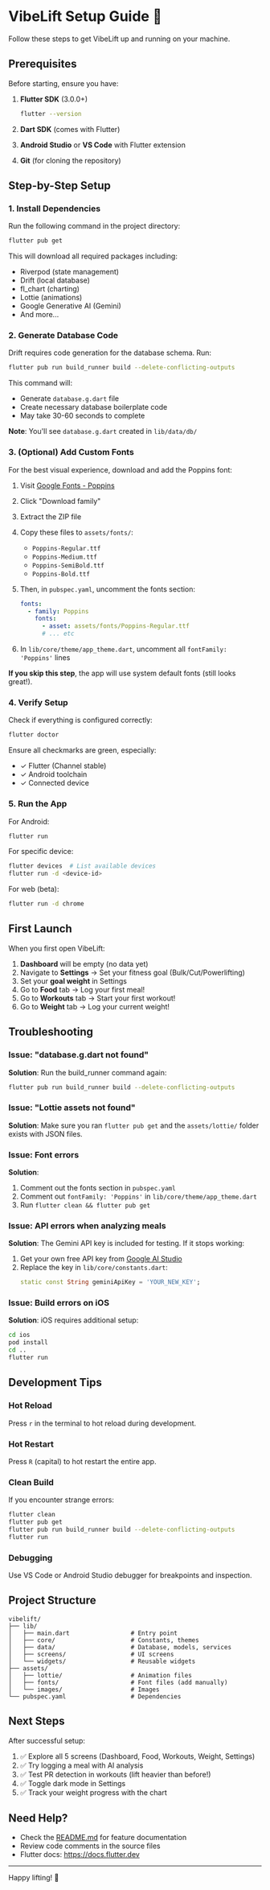 # VibeLift Setup Guide 🚀

Follow these steps to get VibeLift up and running on your machine.

## Prerequisites

Before starting, ensure you have:

1. **Flutter SDK** (3.0.0+)
   ```bash
   flutter --version
   ```

2. **Dart SDK** (comes with Flutter)

3. **Android Studio** or **VS Code** with Flutter extension

4. **Git** (for cloning the repository)

## Step-by-Step Setup

### 1. Install Dependencies

Run the following command in the project directory:

```bash
flutter pub get
```

This will download all required packages including:
- Riverpod (state management)
- Drift (local database)
- fl_chart (charting)
- Lottie (animations)
- Google Generative AI (Gemini)
- And more...

### 2. Generate Database Code

Drift requires code generation for the database schema. Run:

```bash
flutter pub run build_runner build --delete-conflicting-outputs
```

This command will:
- Generate `database.g.dart` file
- Create necessary database boilerplate code
- May take 30-60 seconds to complete

**Note**: You'll see `database.g.dart` created in `lib/data/db/`

### 3. (Optional) Add Custom Fonts

For the best visual experience, download and add the Poppins font:

1. Visit [Google Fonts - Poppins](https://fonts.google.com/specimen/Poppins)
2. Click "Download family"
3. Extract the ZIP file
4. Copy these files to `assets/fonts/`:
   - `Poppins-Regular.ttf`
   - `Poppins-Medium.ttf`
   - `Poppins-SemiBold.ttf`
   - `Poppins-Bold.ttf`

5. Then, in `pubspec.yaml`, uncomment the fonts section:
   ```yaml
   fonts:
     - family: Poppins
       fonts:
         - asset: assets/fonts/Poppins-Regular.ttf
         # ... etc
   ```

6. In `lib/core/theme/app_theme.dart`, uncomment all `fontFamily: 'Poppins'` lines

**If you skip this step**, the app will use system default fonts (still looks great!).

### 4. Verify Setup

Check if everything is configured correctly:

```bash
flutter doctor
```

Ensure all checkmarks are green, especially:
- ✓ Flutter (Channel stable)
- ✓ Android toolchain
- ✓ Connected device

### 5. Run the App

For Android:
```bash
flutter run
```

For specific device:
```bash
flutter devices  # List available devices
flutter run -d <device-id>
```

For web (beta):
```bash
flutter run -d chrome
```

## First Launch

When you first open VibeLift:

1. **Dashboard** will be empty (no data yet)
2. Navigate to **Settings** → Set your fitness goal (Bulk/Cut/Powerlifting)
3. Set your **goal weight** in Settings
4. Go to **Food** tab → Log your first meal!
5. Go to **Workouts** tab → Start your first workout!
6. Go to **Weight** tab → Log your current weight!

## Troubleshooting

### Issue: "database.g.dart not found"

**Solution**: Run the build_runner command again:
```bash
flutter pub run build_runner build --delete-conflicting-outputs
```

### Issue: "Lottie assets not found"

**Solution**: Make sure you ran `flutter pub get` and the `assets/lottie/` folder exists with JSON files.

### Issue: Font errors

**Solution**: 
1. Comment out the fonts section in `pubspec.yaml`
2. Comment out `fontFamily: 'Poppins'` in `lib/core/theme/app_theme.dart`
3. Run `flutter clean && flutter pub get`

### Issue: API errors when analyzing meals

**Solution**: The Gemini API key is included for testing. If it stops working:
1. Get your own free API key from [Google AI Studio](https://makersuite.google.com/app/apikey)
2. Replace the key in `lib/core/constants.dart`:
   ```dart
   static const String geminiApiKey = 'YOUR_NEW_KEY';
   ```

### Issue: Build errors on iOS

**Solution**: iOS requires additional setup:
```bash
cd ios
pod install
cd ..
flutter run
```

## Development Tips

### Hot Reload
Press `r` in the terminal to hot reload during development.

### Hot Restart
Press `R` (capital) to hot restart the entire app.

### Clean Build
If you encounter strange errors:
```bash
flutter clean
flutter pub get
flutter pub run build_runner build --delete-conflicting-outputs
flutter run
```

### Debugging
Use VS Code or Android Studio debugger for breakpoints and inspection.

## Project Structure

```
vibelift/
├── lib/
│   ├── main.dart                 # Entry point
│   ├── core/                     # Constants, themes
│   ├── data/                     # Database, models, services
│   ├── screens/                  # UI screens
│   └── widgets/                  # Reusable widgets
├── assets/
│   ├── lottie/                   # Animation files
│   ├── fonts/                    # Font files (add manually)
│   └── images/                   # Images
└── pubspec.yaml                  # Dependencies
```

## Next Steps

After successful setup:

1. ✅ Explore all 5 screens (Dashboard, Food, Workouts, Weight, Settings)
2. ✅ Try logging a meal with AI analysis
3. ✅ Test PR detection in workouts (lift heavier than before!)
4. ✅ Toggle dark mode in Settings
5. ✅ Track your weight progress with the chart

## Need Help?

- Check the [README.md](README.md) for feature documentation
- Review code comments in the source files
- Flutter docs: https://docs.flutter.dev

---

Happy lifting! 💪

